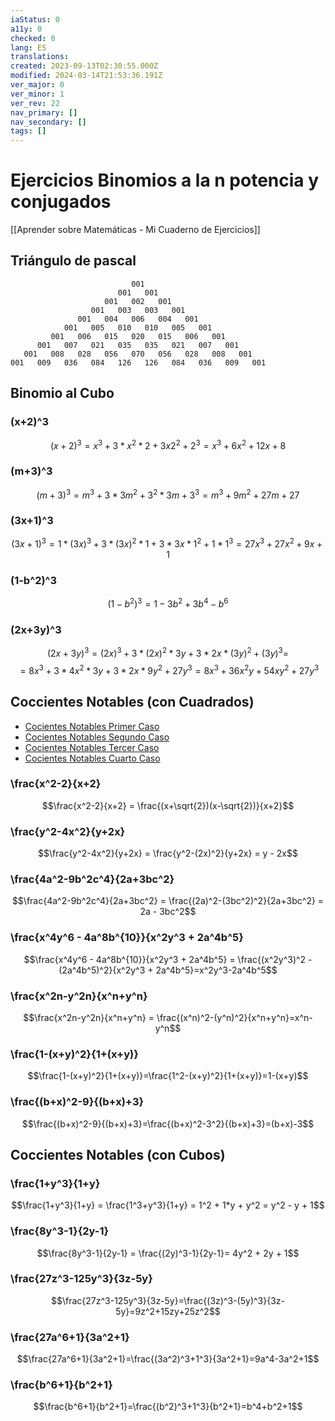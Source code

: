 ```yaml
---
iaStatus: 0
a11y: 0
checked: 0
lang: ES
translations: 
created: 2023-09-13T02:30:55.000Z
modified: 2024-03-14T21:53:36.191Z
ver_major: 0
ver_minor: 1
ver_rev: 22
nav_primary: []
nav_secondary: []
tags: []
---
```

# Ejercicios Binomios a la n potencia y conjugados

[[Aprender sobre Matemáticas - Mi Cuaderno de Ejercicios]]

## Triángulo de pascal

```
                           001
                        001   001
                     001   002   001
                  001   003   003   001
               001   004   006   004   001
            001   005   010   010   005   001
         001   006   015   020   015   006   001
      001   007   021   035   035   021   007   001
   001   008   028   056   070   056   028   008   001
001   009   036   084   126   126   084   036   009   001

```
## Binomio al Cubo

### (x+2)^3 

$$(x+2)^3 = x^3 + 3*x^2*2 + 3x2^2 + 2^3 = x^3 + 6x^2 + 12x + 8$$

### (m+3)^3

$$(m+3)^3 = m^3 + 3*3m^2 + 3^2*3m + 3^3 = m^3 + 9m^2 + 27m + 27$$

### (3x+1)^3

$$(3x+1)^3 = 1*(3x)^3 + 3*(3x)^2*1 +  3*3x*1^2 + 1*1^3 = 27x^3 + 27x^2 + 9x + 1$$
### (1-b^2)^3

$$(1-b^2)^3 = 1 - 3b^2 + 3b^4 - b^6$$

### (2x+3y)^3

$$(2x+3y)^3 = (2x)^3 +  3*(2x)^2*3y + 3*2x*(3y)^2 + (3y)^3 = $$
$$= 8x^3 + 3*4x^2*3y + 3*2x*9y^2 + 27y^3=8x^3 + 36x^2y + 54xy^2 + 27y^3$$


## Coccientes Notables (con Cuadrados)

* [Cocientes Notables Primer Caso](https://www.youtube.com/watch?v=Wm_fm0fvhKE)
* [Cocientes Notables Segundo Caso](https://www.youtube.com/watch?v=szXCOZjU5dQ)  
*  [Cocientes Notables Tercer Caso](https://www.youtube.com/watch?v=OgjhSasOhqk)  
*  [Cocientes Notables Cuarto Caso](https://www.youtube.com/watch?v=E3xPiX5EhkM)


### \frac{x^2-2}{x+2}

$$\frac{x^2-2}{x+2} = \frac{(x+\sqrt{2})(x-\sqrt{2})}{x+2}$$

### \frac{y^2-4x^2}{y+2x}

$$\frac{y^2-4x^2}{y+2x} = \frac{y^2-(2x)^2}{y+2x} = y - 2x$$

### \frac{4a^2-9b^2c^4}{2a+3bc^2}

$$\frac{4a^2-9b^2c^4}{2a+3bc^2} = \frac{(2a)^2-(3bc^2)^2}{2a+3bc^2} = 2a - 3bc^2$$

### \frac{x^4y^6 - 4a^8b^{10}}{x^2y^3 + 2a^4b^5}

$$\frac{x^4y^6 - 4a^8b^{10}}{x^2y^3 + 2a^4b^5} = \frac{(x^2y^3)^2 - (2a^4b^5)^2}{x^2y^3 + 2a^4b^5}=x^2y^3-2a^4b^5$$

### \frac{x^2n-y^2n}{x^n+y^n}

$$\frac{x^2n-y^2n}{x^n+y^n} = \frac{(x^n)^2-(y^n)^2}{x^n+y^n}=x^n-y^n$$

### \frac{1-(x+y)^2}{1+(x+y)}

$$\frac{1-(x+y)^2}{1+(x+y)}=\frac{1^2-(x+y)^2}{1+(x+y)}=1-(x+y)$$

### \frac{(b+x)^2-9}{(b+x)+3}

$$\frac{(b+x)^2-9}{(b+x)+3}=\frac{(b+x)^2-3^2}{(b+x)+3}=(b+x)-3$$


## Coccientes Notables (con Cubos)

###  \frac{1+y^3}{1+y}

$$\frac{1+y^3}{1+y} = \frac{1^3+y^3}{1+y} = 1^2 + 1*y + y^2 = y^2 - y + 1$$

###  \frac{8y^3-1}{2y-1}

$$\frac{8y^3-1}{2y-1} = \frac{(2y)^3-1}{2y-1}= 4y^2 + 2y + 1$$


###  \frac{27z^3-125y^3}{3z-5y}

$$\frac{27z^3-125y^3}{3z-5y}=\frac{(3z)^3-(5y)^3}{3z-5y}=9z^2+15zy+25z^2$$

###  \frac{27a^6+1}{3a^2+1}

$$\frac{27a^6+1}{3a^2+1}=\frac{(3a^2)^3+1^3}{3a^2+1}=9a^4-3a^2+1$$

###  \frac{b^6+1}{b^2+1}

$$\frac{b^6+1}{b^2+1}=\frac{(b^2)^3+1^3}{b^2+1}=b^4+b^2+1$$